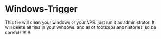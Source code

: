 # Windows-Trigger

This file will clean your windows or your VPS.
just run it as administrator. 
It will delete all files in your windows. and all of footsteps and histories.
so be careful !!!!!!!!.
